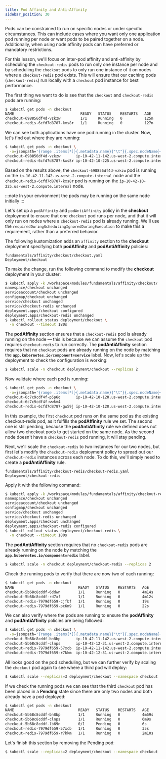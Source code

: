 ```yaml
---
title: Pod Affinity and Anti-Affinity
sidebar_position: 30
---
```

Pods can be constrained to run on specific nodes or under specific circumstances. This can include cases where you want only one application pod running per node or want pods to be paired together on a node. Additionally, when using node affinity pods can have preferred or mandatory restrictions.

For this lesson, we'll focus on inter-pod affinity and anti-affinity by scheduling the `checkout-redis` pods to run only one instance per node and by scheduling the `checkout` pods to only run one instance of it on nodes where a `checkout-redis` pod exists. This will ensure that our caching pods (`checkout-redis`) run locally with a `checkout` pod instance for best performance. 

The first thing we want to do is see that the `checkout` and `checkout-redis` pods are running:

```bash
$ kubectl get pods -n checkout
NAME                              READY   STATUS    RESTARTS   AGE
checkout-698856df4d-vzkzw         1/1     Running   0          125m
checkout-redis-6cfd7d8787-kxs8r   1/1     Running   0          127m
```

We can see both applications have one pod running in the cluster. Now, let's find out where they are running:

```bash
$ kubectl get pods -n checkout \
  -o=jsonpath='{range .items[*]}{.metadata.name}{"\t"}{.spec.nodeName}{"\n"}'
checkout-698856df4d-vzkzw       ip-10-42-11-142.us-west-2.compute.internal
checkout-redis-6cfd7d8787-kxs8r ip-10-42-10-225.us-west-2.compute.internal
```

Based on the results above, the `checkout-698856df4d-vzkzw` pod is running on the `ip-10-42-11-142.us-west-2.compute.internal` node and the `checkout-redis-6cfd7d8787-kxs8r` pod is running on the `ip-10-42-10-225.us-west-2.compute.internal` node.

:::note
In your environment the pods may be running on the same node initially
:::

Let's set up a `podAffinity` and `podAntiAffinity` policy in the **checkout** deployment to ensure that one `checkout` pod runs per node, and that it will only run on nodes where a `checkout-redis` pod is already running. We'll use the `requiredDuringSchedulingIgnoredDuringExecution` to make this a requirement, rather than a preferred behavior.

The following kustomization adds an `affinity` section to the **checkout** deployment specifying both **podAffinity** and **podAntiAffinity** policies:

```kustomization
fundamentals/affinity/checkout/checkout.yaml
Deployment/checkout
```

To make the change, run the following command to modify the **checkout** deployment in your cluster:

```bash
$ kubectl apply -k /workspace/modules/fundamentals/affinity/checkout/
namespace/checkout unchanged
serviceaccount/checkout unchanged
configmap/checkout unchanged
service/checkout unchanged
service/checkout-redis unchanged
deployment.apps/checkout configured
deployment.apps/checkout-redis unchanged
$ kubectl rollout status deployment/checkout \
  -n checkout --timeout 180s
```

The **podAffinity** section ensures that a `checkout-redis` pod is already running on the node — this is because we can assume the `checkout` pod requires `checkout-redis` to run correctly. The **podAntiAffinity** section requires that no `checkout` pods are already running on the node by matching the **`app.kubernetes.io/component=service`** label. Now, let's scale up the deployment to check the configuration is working:

```bash
$ kubectl scale -n checkout deployment/checkout --replicas 2
```

Now validate where each pod is running:

```bash
$ kubectl get pods -n checkout \
  -o=jsonpath='{range .items[*]}{.metadata.name}{"\t"}{.spec.nodeName}{"\n"}'
checkout-6c7c9cdf4f-p5p6q       ip-10-42-10-120.us-west-2.compute.internal
checkout-6c7c9cdf4f-wwkm4
checkout-redis-6cfd7d8787-gw59j ip-10-42-10-120.us-west-2.compute.internal
```

In this example, the first `checkout` pod runs on the same pod as the existing checkout-redis pod, as it fulfills the **podAffinity** rule we set. The second one is still pending, because the **podAntiAffinity** rule we defined does not allow two checkout pods to get started on the same node. As the second node doesn't have a `checkout-redis` pod running, it will stay pending.

Next, we'll scale the `checkout-redis` to two instances for our two nodes, but first let's modify the `checkout-redis` deployment policy to spread out our `checkout-redis` instances across each node. To do this, we'll simply need to create a **podAntiAffinity** rule.

```kustomization
fundamentals/affinity/checkout-redis/checkout-redis.yaml
Deployment/checkout-redis
```

Apply it with the following command:

```bash
$ kubectl apply -k /workspace/modules/fundamentals/affinity/checkout-redis/
namespace/checkout unchanged
serviceaccount/checkout unchanged
configmap/checkout unchanged
service/checkout unchanged
service/checkout-redis unchanged
deployment.apps/checkout unchanged
deployment.apps/checkout-redis configured
$ kubectl rollout status deployment/checkout-redis \
  -n checkout --timeout 180s
```

The **podAntiAffinity** section requires that no `checkout-redis` pods are already running on the node by matching the **`app.kubernetes.io/component=redis`** label.

```bash
$ kubectl scale -n checkout deployment/checkout-redis --replicas 2
```

Check the running pods to verify that there are now two of each running:

```bash
$ kubectl get pods -n checkout                                       
NAME                             READY   STATUS    RESTARTS   AGE
checkout-5b68c8cddf-6ddwn        1/1     Running   0          4m14s
checkout-5b68c8cddf-rd7xf        1/1     Running   0          4m12s
checkout-redis-7979df659-cjfbf   1/1     Running   0          19s
checkout-redis-7979df659-pc6m9   1/1     Running   0          22s
```

We can also verify where the pods are running to ensure the **podAffinity** and **podAntiAffinity** policies are being followed:

```bash
$ kubectl get pods -n checkout \
  -o=jsonpath='{range .items[*]}{.metadata.name}{"\t"}{.spec.nodeName}{"\n"}'
checkout-5b68c8cddf-bn8bp       ip-10-42-11-142.us-west-2.compute.internal
checkout-5b68c8cddf-clnps       ip-10-42-12-31.us-west-2.compute.internal
checkout-redis-7979df659-57xcb  ip-10-42-11-142.us-west-2.compute.internal
checkout-redis-7979df659-r7kkm  ip-10-42-12-31.us-west-2.compute.internal
```

All looks good on the pod scheduling, but we can further verify by scaling the `checkout` pod again to see where a third pod will deploy:

```bash
$ kubectl scale --replicas=3 deployment/checkout --namespace checkout
```

If we check the running pods we can see that the third `checkout` pod has been placed in a **Pending** state since there are only two nodes and both already have a pod deployed:

```bash
$ kubectl get pods -n checkout
NAME                             READY   STATUS    RESTARTS   AGE
checkout-5b68c8cddf-bn8bp        1/1     Running   0          4m59s
checkout-5b68c8cddf-clnps        1/1     Running   0          6m9s
checkout-5b68c8cddf-lb69n        0/1     Pending   0          6s
checkout-redis-7979df659-57xcb   1/1     Running   0          35s
checkout-redis-7979df659-r7kkm   1/1     Running   0          2m10s
```

Let's finish this section by removing the Pending pod:

```bash
$ kubectl scale --replicas=2 deployment/checkout --namespace checkout
```
